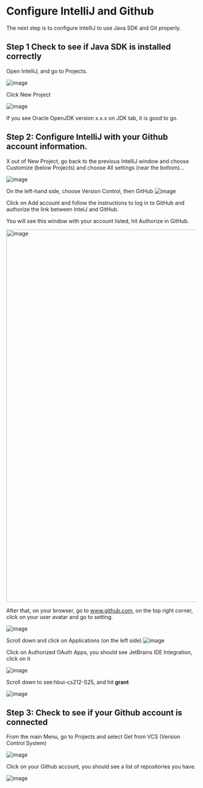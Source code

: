 # Configure IntelliJ and Github
The next step is to configure IntelliJ to use Java SDK and Git properly.

## Step 1 Check to see if Java SDK is installed correctly
Open IntelliJ, and go to Projects.

![image](https://github.com/user-attachments/assets/c100cee9-5ab5-4a91-a948-1a0982912850)


Click New Project

![image](https://github.com/user-attachments/assets/f8994839-ee50-4a51-ba00-88e394418c19)

If you see Oracle OpenJDK version x.x.x on JDK tab, it is good to go.


## Step 2: Configure IntelliJ with your Github account information.
X out of New Project, go back to the previous IntelliJ window and choose Customize (below Projects) and choose All settings (near the bottom)...

![image](https://github.com/user-attachments/assets/8b0e3585-f8ac-4945-8446-33e473f5f7e9)


On the left-hand side, choose Version Control, then GitHub
![image](https://github.com/user-attachments/assets/5e6d32fe-a944-4246-a55d-811ca584a455)



Click on Add account and follow the instructions to log in to GitHub and authorize the link between IntelJ and GitHub.

You will see this window with your account listed, hit Authorize in GitHub.

<img width="984" alt="image" src="https://github.com/user-attachments/assets/a3ecddc4-4b4b-458f-9092-f20cb2325686" />


After that, on your browser, go to www.github.com, on the top right corner, click on your user avatar and go to setting.

![image](https://github.com/user-attachments/assets/7ceb6d67-b8b1-47e1-96d7-fbd279d865a3)

Scroll down and click on Applications (on the left side)
![image](https://github.com/user-attachments/assets/32ded8a1-9c83-49a1-ac4c-4e07492c5333)

Click on Authorized OAuth Apps, you should see JetBrains IDE Integration, click on it

![image](https://github.com/user-attachments/assets/03aa9ae5-f441-4126-a28c-b1c6498dd9c4)

Scroll down to see:hbui-cs212-S25, and hit **grant**

![image](https://github.com/user-attachments/assets/39ae6a60-ca3f-484a-a87f-5ca11f132234)




## Step 3: Check to see if your Github account is connected
From the main Menu, go to Projects and select Get from VCS (Version Control System)

![image](https://github.com/user-attachments/assets/7585f92f-bbf7-4cff-9d15-5f484f8d0b85)


Click on your Github account, you should see a list of repositories you have.

![image](https://github.com/user-attachments/assets/53e36a93-36b3-428e-b930-dbe62883b72c)




